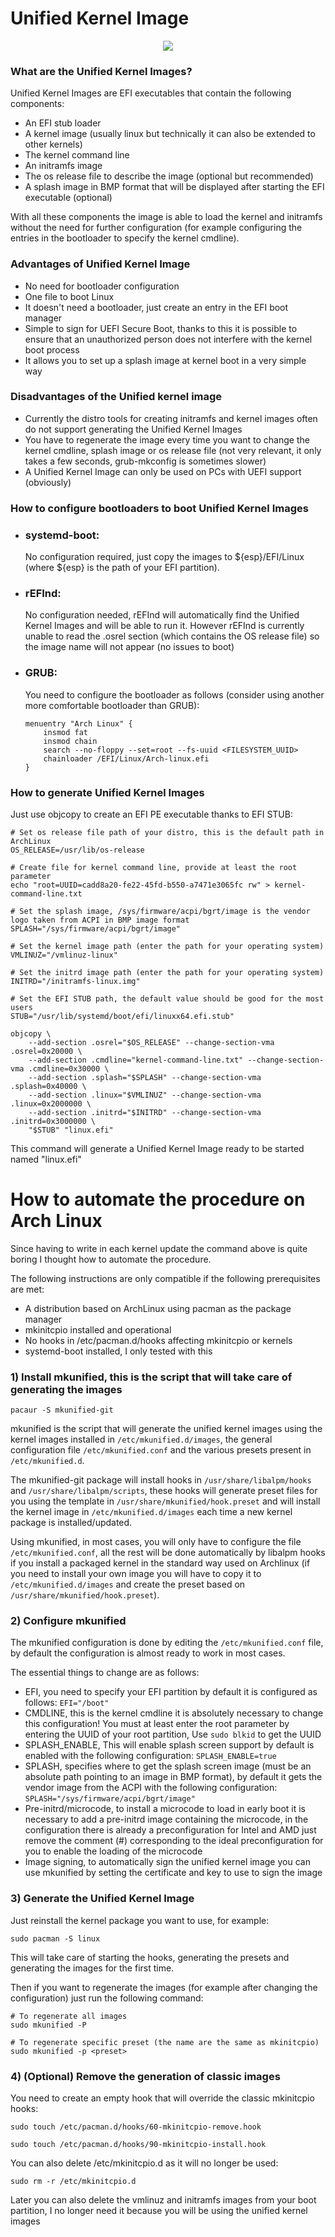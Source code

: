 # Unified Kernel Image
<p align="center">
  <img src="https://raw.githubusercontent.com/ErnyTech/Unified-Kernel-Image/master/Uefi_logo.svg" />
</p>

### What are the Unified Kernel Images?
Unified Kernel Images are EFI executables that contain the following components:
  - An EFI stub loader
  - A kernel image (usually linux but technically it can also be extended to other kernels)
  - The kernel command line
  - An initramfs image
  - The os release file to describe the image (optional but recommended)
  - A splash image in BMP format that will be displayed after starting the EFI executable (optional)
  
With all these components the image is able to load the kernel and initramfs without the need for further configuration (for example configuring the entries in the bootloader to specify the kernel cmdline).

### Advantages of Unified Kernel Image
  - No need for bootloader configuration
  - One file to boot Linux
  - It doesn't need a bootloader, just create an entry in the EFI boot manager
  - Simple to sign for UEFI Secure Boot, thanks to this it is possible to ensure that an unauthorized person does not interfere with the kernel boot process
  - It allows you to set up a splash image at kernel boot in a very simple way
  
### Disadvantages of the Unified kernel image
  - Currently the distro tools for creating initramfs and kernel images often do not support generating the Unified Kernel Images
  - You have to regenerate the image every time you want to change the kernel cmdline, splash image or os release file (not very relevant, it only takes a few seconds, grub-mkconfig is sometimes slower)
  - A Unified Kernel Image can only be used on PCs with UEFI support (obviously)
  
### How to configure bootloaders to boot Unified Kernel Images
  - ### systemd-boot:
	No configuration required, just copy the images to ${esp}/EFI/Linux (where ${esp} is the path of your EFI partition).
	
  - ### rEFInd:  
    No configuration needed, rEFInd will automatically find the Unified Kernel Images and will be able to run it.
    However rEFInd is currently unable to read the .osrel section (which contains the OS release file) so the image name will not appear (no issues to boot)
    
  - ### GRUB:  
    You need to configure the bootloader as follows (consider using another more comfortable bootloader than GRUB):
    ```
    menuentry "Arch Linux" {
		insmod fat
		insmod chain
		search --no-floppy --set=root --fs-uuid <FILESYSTEM_UUID>
		chainloader /EFI/Linux/Arch-linux.efi
    }
    ```
    
### How to generate Unified Kernel Images
Just use objcopy to create an EFI PE executable thanks to EFI STUB:

```
# Set os release file path of your distro, this is the default path in ArchLinux
OS_RELEASE=/usr/lib/os-release

# Create file for kernel command line, provide at least the root parameter
echo "root=UUID=cadd8a20-fe22-45fd-b550-a7471e3065fc rw" > kernel-command-line.txt

# Set the splash image, /sys/firmware/acpi/bgrt/image is the vendor logo taken from ACPI in BMP image format
SPLASH="/sys/firmware/acpi/bgrt/image"

# Set the kernel image path (enter the path for your operating system)
VMLINUZ="/vmlinuz-linux"

# Set the initrd image path (enter the path for your operating system)
INITRD="/initramfs-linux.img"

# Set the EFI STUB path, the default value should be good for the most users 
STUB="/usr/lib/systemd/boot/efi/linuxx64.efi.stub"

objcopy \
    --add-section .osrel="$OS_RELEASE" --change-section-vma .osrel=0x20000 \
    --add-section .cmdline="kernel-command-line.txt" --change-section-vma .cmdline=0x30000 \
    --add-section .splash="$SPLASH" --change-section-vma .splash=0x40000 \
    --add-section .linux="$VMLINUZ" --change-section-vma .linux=0x2000000 \
    --add-section .initrd="$INITRD" --change-section-vma .initrd=0x3000000 \
    "$STUB" "linux.efi"
```

This command will generate a Unified Kernel Image ready to be started named "linux.efi"

# How to automate the procedure on Arch Linux
Since having to write in each kernel update the command above is quite boring I thought how to automate the procedure.

The following instructions are only compatible if the following prerequisites are met:
  - A distribution based on ArchLinux using pacman as the package manager
  - mkinitcpio installed and operational
  - No hooks in /etc/pacman.d/hooks affecting mkinitcpio or kernels 
  - systemd-boot installed, I only tested with this
  
### 1) Install mkunified, this is the script that will take care of generating the images
```
pacaur -S mkunified-git
```
mkunified is the script that will generate the unified kernel images using the kernel images installed in `/etc/mkunified.d/images`, the general configuration file `/etc/mkunified.conf` and the various presets present in `/etc/mkunified.d`.

The mkunified-git package will install hooks in `/usr/share/libalpm/hooks` and `/usr/share/libalpm/scripts`, these hooks will generate preset files for you using the template in `/usr/share/mkunified/hook.preset` and will install the kernel image in `/etc/mkunified.d/images` each time a new kernel package is installed/updated.

Using mkunified, in most cases, you will only have to configure the file `/etc/mkunified.conf`, all the rest will be done automatically by libalpm hooks if you install a packaged kernel in the standard way used on Archlinux (if you need to install your own image you will have to copy it to `/etc/mkunified.d/images` and create the preset based on `/usr/share/mkunified/hook.preset`).

### 2) Configure mkunified
The mkunified configuration is done by editing the `/etc/mkunified.conf` file, by default the configuration is almost ready to work in most cases.

The essential things to change are as follows:
  - EFI, you need to specify your EFI partition by default it is configured as follows: `EFI="/boot"`
  - CMDLINE, this is the kernel cmdline it is absolutely necessary to change this configuration! You must at least enter the root parameter by entering the UUID of your root partition, Use `sudo blkid` to get the UUID
  - SPLASH_ENABLE, This will enable splash screen support by default is enabled with the following configuration: `SPLASH_ENABLE=true`
  - SPLASH, specifies where to get the splash screen image (must be an absolute path pointing to an image in BMP format), by default it gets the vendor image from the ACPI with the following configuration: `SPLASH="/sys/firmware/acpi/bgrt/image"`
  - Pre-initrd/microcode, to install a microcode to load in early boot it is necessary to add a pre-initrd image containing the microcode, in the configuration there is already a preconfiguration for Intel and AMD just remove the comment (#) corresponding to the ideal preconfiguration for you to enable the loading of the microcode
  - Image signing, to automatically sign the unified kernel image you can use mkunified by setting the certificate and key to use to sign the image
  
### 3) Generate the Unified Kernel Image
Just reinstall the kernel package you want to use, for example:
```
sudo pacman -S linux
```
This will take care of starting the hooks, generating the presets and generating the images for the first time.

Then if you want to regenerate the images (for example after changing the configuration) just run the following command:
```
# To regenerate all images
sudo mkunified -P 

# To regenerate specific preset (the name are the same as mkinitcpio)
sudo mkunified -p <preset>
```

### 4) (Optional) Remove the generation of classic images
You need to create an empty hook that will override the classic mkinitcpio hooks:
```
sudo touch /etc/pacman.d/hooks/60-mkinitcpio-remove.hook

sudo touch /etc/pacman.d/hooks/90-mkinitcpio-install.hook
```

You can also delete /etc/mkinitcpio.d as it will no longer be used:
```
sudo rm -r /etc/mkinitcpio.d
```

Later you can also delete the vmlinuz and initramfs images from your boot partition, I no longer need it because you will be using the unified kernel images

